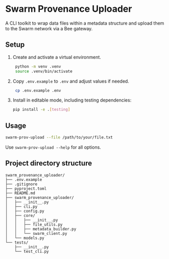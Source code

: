 # Swarm Provenance Uploader

A CLI toolkit to wrap data files within a metadata structure
and upload them to the Swarm network via a Bee gateway.

## Setup

1. Create and activate a virtual environment.
   ```bash
    python -m venv .venv
    source .venv/bin/activate
   ```
2. Copy `.env.example` to `.env` and adjust values if needed.
   ```bash
    cp .env.example .env
   ```
3. Install in editable mode, including testing dependencies:
    ```bash
    pip install -e .[testing]
    ```

## Usage

```bash
swarm-prov-upload --file /path/to/your/file.txt
```
Use `swarm-prov-upload --help` for all options.

## Project directory structure

```
swarm_provenance_uploader/
├── .env.example
├── .gitignore
├── pyproject.toml
├── README.md
├── swarm_provenance_uploader/
│   ├── __init__.py
│   ├── cli.py
│   ├── config.py
│   ├── core/
│   │   ├── __init__.py
│   │   ├── file_utils.py
│   │   ├── metadata_builder.py
│   │   └── swarm_client.py
│   └── models.py
└── tests/
    ├── __init__.py
    └── test_cli.py
```


